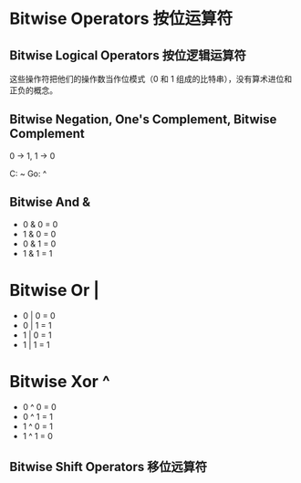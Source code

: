 # Bitwise Operators 按位运算符

## Bitwise Logical Operators 按位逻辑运算符

这些操作符把他们的操作数当作位模式（0 和 1 组成的比特串），没有算术进位和正负的概念。

## Bitwise Negation, One's Complement, Bitwise Complement

0 -> 1, 1 -> 0

C: ~
Go: ^

## Bitwise And &

* 0 & 0 = 0
* 1 & 0 = 0
* 0 & 1 = 0
* 1 & 1 = 1

# Bitwise Or |

* 0 | 0 = 0
* 0 | 1 = 1
* 1 | 0 = 1
* 1 | 1 = 1

# Bitwise Xor ^

* 0 ^ 0 = 0
* 0 ^ 1 = 1
* 1 ^ 0 = 1
* 1 ^ 1 = 0

## Bitwise Shift Operators 移位远算符